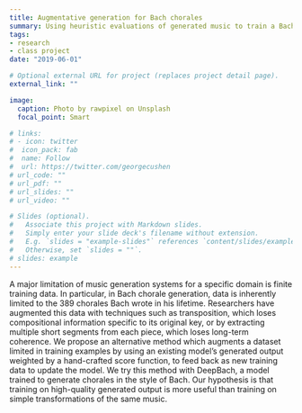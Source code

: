 ```yaml
---
title: Augmentative generation for Bach chorales
summary: Using heuristic evaluations of generated music to train a Bach chorale generator on high-quality generations
tags:
- research
- class project
date: "2019-06-01"

# Optional external URL for project (replaces project detail page).
external_link: ""

image:
  caption: Photo by rawpixel on Unsplash
  focal_point: Smart

# links:
# - icon: twitter
#  icon_pack: fab
#  name: Follow
#  url: https://twitter.com/georgecushen
# url_code: ""
# url_pdf: ""
# url_slides: ""
# url_video: ""

# Slides (optional).
#   Associate this project with Markdown slides.
#   Simply enter your slide deck's filename without extension.
#   E.g. `slides = "example-slides"` references `content/slides/example-slides.md`.
#   Otherwise, set `slides = ""`.
# slides: example
---
```


A major limitation of music generation systems for a specific domain is finite training data. In particular, in Bach chorale generation, data is inherently limited to the 389 chorales Bach wrote in his lifetime. Researchers have augmented this data with techniques such as transposition, which loses compositional information specific to its original key, or by extracting multiple short segments from each piece, which loses long-term coherence. We propose an alternative method which augments a dataset limited in training examples by using an existing model’s generated output weighted by a hand-crafted score function, to feed back as new training data to update the model. We try this method with DeepBach, a model trained to generate chorales in the style of Bach. Our hypothesis is that training on high-quality generated output is more useful than training on simple transformations of the same music.
